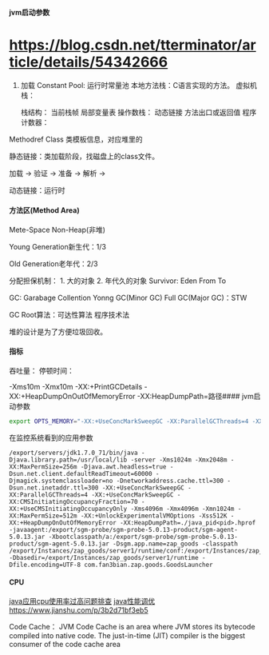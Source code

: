 #### jvm启动参数
https://blog.csdn.net/tterminator/article/details/54342666
=======
#### 

1. 加载
Constant Pool: 运行时常量池
本地方法栈：C语言实现的方法。
虚拟机栈：

	栈结构：
		当前栈帧
		局部变量表
		操作数栈：
		动态链接
		方法出口或返回值
 	程序计数器：


Methodref
Class
类模板信息，对应堆里的

静态链接：类加载阶段，找磁盘上的class文件。

加载 -> 验证 -> 准备 -> 解析 -> 

动态链接：运行时

#### 方法区(Method Area)

Mete-Space Non-Heap(非堆)

Young Generation新生代：1/3

Old Generation老年代：2/3

分配担保机制：
	1. 大的对象
	2. 年代久的对象
Survivor:
	Eden 
	From
	To

GC: Garabage Collention
Yonng GC(Minor GC)
Full GC(Major GC)：STW 

GC Root算法：可达性算法
程序技术法

堆的设计是为了方便垃圾回收。

#### 指标
吞吐量：
停顿时间：


-Xms10m -Xmx10m -XX:+PrintGCDetails -XX:+HeapDumpOnOutOfMemoryError -XX:HeapDumpPath=路径#### jvm启动参数

```bash
export OPTS_MEMORY="-XX:+UseConcMarkSweepGC -XX:ParallelGCThreads=4 -XX:CMSInitiatingOccupancyFraction=70 -XX:+UseCMSInitiatingOccupancyOnly -XX:+CMSClassUnloadingEnabled -Xms4096m -Xmx4096m -Xmn1024m -XX:MaxPermSize=256m -XX:+UnlockExperimentalVMOptions -Xss512K -XX:+HeapDumpOnOutOfMemoryError -XX:HeapDumpPath=./java_pid<pid>.hprof $SGM_OPTS"
```


在监控系统看到的应用参数
```
/export/servers/jdk1.7.0_71/bin/java -Djava.library.path=/usr/local/lib -server -Xms1024m -Xmx2048m -XX:MaxPermSize=256m -Djava.awt.headless=true -Dsun.net.client.defaultReadTimeout=60000 -Djmagick.systemclassloader=no -Dnetworkaddress.cache.ttl=300 -Dsun.net.inetaddr.ttl=300 -XX:+UseConcMarkSweepGC -XX:ParallelGCThreads=4 -XX:+UseConcMarkSweepGC -XX:CMSInitiatingOccupancyFraction=70 -XX:+UseCMSInitiatingOccupancyOnly -Xms4096m -Xmx4096m -Xmn1024m -XX:MaxPermSize=512m -XX:+UnlockExperimentalVMOptions -Xss512K -XX:+HeapDumpOnOutOfMemoryError -XX:HeapDumpPath=./java_pid<pid>.hprof -javaagent:/export/sgm-probe/sgm-probe-5.0.13-product/sgm-agent-5.0.13.jar -Xbootclasspath/a:/export/sgm-probe/sgm-probe-5.0.13-product/sgm-agent-5.0.13.jar -Dsgm.app.name=zap_goods -classpath /export/Instances/zap_goods/server1/runtime/conf:/export/Instances/zap_goods/server1/runtime/lib/* -Dbasedir=/export/Instances/zap_goods/server1/runtime -Dfile.encoding=UTF-8 com.fan3bian.zap.goods.GoodsLauncher
```
#### CPU 

[java应用cpu使用率过高问题排查](https://blog.csdn.net/qq_34944965/article/details/81107419)
[java性能调优](https://www.jianshu.com/p/a75c1253fc11)
https://www.jianshu.com/p/3b2d71bf3eb5


Code Cache： JVM Code Cache is an area where JVM stores its bytecode compiled into native code. The just-in-time (JIT) compiler is the biggest consumer of the code cache area
